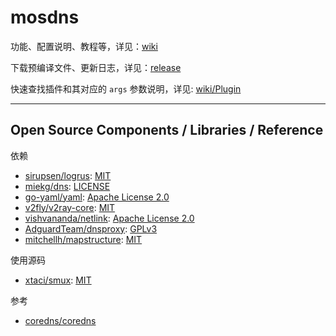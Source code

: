# mosdns

功能、配置说明、教程等，详见：[wiki](https://github.com/IrineSistiana/mosdns/wiki)

下载预编译文件、更新日志，详见：[release](https://github.com/IrineSistiana/mosdns/releases)

快速查找插件和其对应的 `args` 参数说明，详见: [wiki/Plugin](https://github.com/IrineSistiana/mosdns/wiki/Plugin)

---

## Open Source Components / Libraries / Reference

依赖

* [sirupsen/logrus](https://github.com/sirupsen/logrus): [MIT](https://github.com/sirupsen/logrus/blob/master/LICENSE)
* [miekg/dns](https://github.com/miekg/dns): [LICENSE](https://github.com/miekg/dns/blob/master/LICENSE)
* [go-yaml/yaml](https://github.com/go-yaml/yaml): [Apache License 2.0](https://github.com/go-yaml/yaml/blob/v2/LICENSE)
* [v2fly/v2ray-core](https://github.com/v2fly/v2ray-core): [MIT](https://github.com/v2fly/v2ray-core/blob/master/LICENSE)
* [vishvananda/netlink](https://github.com/vishvananda/netlink): [Apache License 2.0](https://github.com/vishvananda/netlink/blob/master/LICENSE)
* [AdguardTeam/dnsproxy](https://github.com/AdguardTeam/dnsproxy): [GPLv3](https://github.com/AdguardTeam/dnsproxy/blob/master/LICENSE)
* [mitchellh/mapstructure](https://github.com/mitchellh/mapstructure): [MIT](https://github.com/mitchellh/mapstructure/blob/master/LICENSE)

使用源码

* [xtaci/smux](https://github.com/xtaci/smux): [MIT](https://github.com/xtaci/smux/blob/master/LICENSE)

参考

* [coredns/coredns](https://github.com/coredns/coredns)